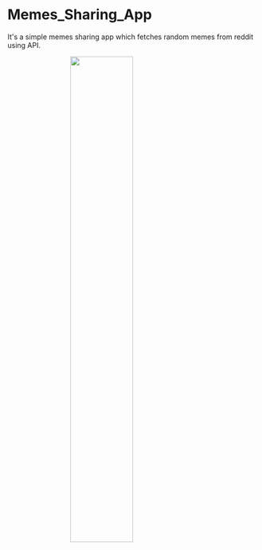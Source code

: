 # Memes_Sharing_App
It's a simple memes sharing app which fetches random memes from reddit using API.

<img src="Screenshot1.png" style = "display: block; margin-left: auto; margin-right: auto; width: 50%"/>
